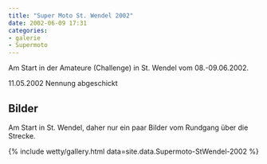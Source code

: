 ```yaml
---
title: "Super Moto St. Wendel 2002"
date: 2002-06-09 17:31
categories: 
- galerie
- Supermoto
---
```

Am Start in der Amateure (Challenge) in St. Wendel vom 08.-09.06.2002.

11.05.2002 Nennung abgeschickt

<!-- more -->

## Bilder

Am Start in St. Wendel, daher nur ein paar Bilder vom Rundgang über die Strecke. 

{% include wetty/gallery.html data=site.data.Supermoto-StWendel-2002 %}